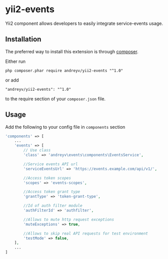 # yii2-events
Yii2 component allows developers to easily integrate service-events usage.

## Installation

The preferred way to install this extension is through [composer](http://getcomposer.org/download/).

Either run

```
php composer.phar require andreyv/yii2-events "^1.0"
```

or add

```
"andreyv/yii2-events": "^1.0"
```

to the require section of your `composer.json` file.

## Usage

Add the following to your config file in `components` section

```php
'components' => [
    ...
    'events' => [
        // Use class
        'class' => 'andreyv\events\components\EventsService',

        //Service events API url
        'serviceEventsUrl' => 'https://events.example.com/api/v1/',

        //Access token scopes
        'scopes' => 'events-scopes',

        //Access token grant type
        'grantType' => 'token-grant-type',

        //Id of auth filter module
        'authFilterId' => 'authfilter',

        //Allows to mute http request exceptions
        'muteExceptions' => true,

        //Allows to skip real API requests for test environment
        'testMode' => false,
    ],
    ...
]
```

